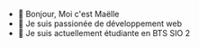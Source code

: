 - 👋 Bonjour, Moi c'est Maëlle
- 👀 Je suis passionée de développement web
- 🌱 Je suis actuellement étudiante en BTS SIO 2

<!---
elleeem/elleeem is a ✨ special ✨ repository because its `README.md` (this file) appears on your GitHub profile.
You can click the Preview link to take a look at your changes.
--->
